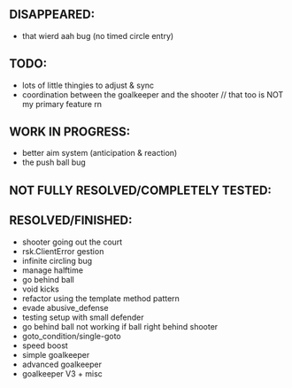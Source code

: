 ## DISAPPEARED:
- that wierd aah bug (no timed circle entry)

## TODO:
- lots of little thingies to adjust & sync
- coordination between the goalkeeper and the shooter // that too is NOT my primary feature rn 

## WORK IN PROGRESS:
- better aim system (anticipation & reaction)
- the push ball bug

## NOT FULLY RESOLVED/COMPLETELY TESTED:


## RESOLVED/FINISHED:
- shooter going out the court
- rsk.ClientError gestion
- infinite circling bug
- manage halftime
- go behind ball
- void kicks
- refactor using the template method pattern
- evade abusive_defense
- testing setup with small defender
- go behind ball not working if ball right behind shooter
- goto_condition/single-goto
- speed boost
- simple goalkeeper
- advanced goalkeeper
- goalkeeper V3 + misc
